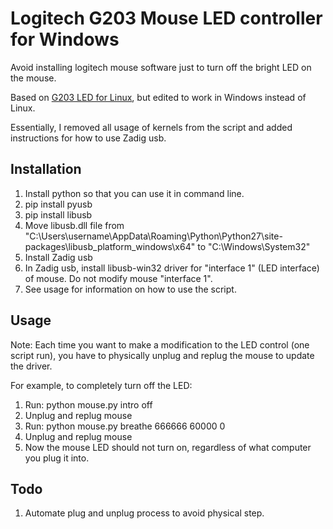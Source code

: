 # Logitech G203 Mouse LED controller for Windows

Avoid installing logitech mouse software just to turn off the bright LED on the mouse.

Based on [G203 LED for Linux](https://github.com/smasty/g203-led), but edited to work in Windows instead of Linux.

Essentially, I removed all usage of kernels from the script and added instructions for how to use Zadig usb.

## Installation

1) Install python so that you can use it in command line.
2) pip install pyusb
3) pip install libusb
4) Move libusb.dll file from "C:\Users\username\AppData\Roaming\Python\Python27\site-packages\libusb\_platform\_windows\x64\"
    to "C:\Windows\System32"
5) Install Zadig usb
6) In Zadig usb, install libusb-win32 driver for "interface 1" (LED interface) of mouse. Do not modify mouse "interface 1".
7) See usage for information on how to use the script.

## Usage

Note: Each time you want to make a modification to the LED control (one script run), you have to physically unplug and replug the mouse to update the driver.

For example, to completely turn off the LED:
1) Run: python mouse.py intro off
2) Unplug and replug mouse
3) Run: python mouse.py breathe 666666 60000 0
4) Unplug and replug mouse
5) Now the mouse LED should not turn on, regardless of what computer you plug it into.

## Todo

1) Automate plug and unplug process to avoid physical step.
